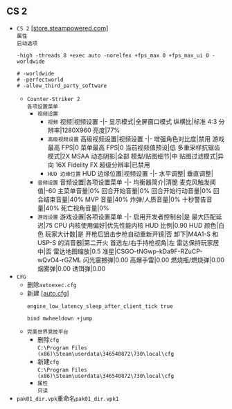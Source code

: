 ## CS 2
* `CS 2` [[store.steampowered.com]](https://store.steampowered.com/app/730/CounterStrike_2/)  
    `属性`  
    `启动选项`
    ```
    -high -threads 8 +exec auto -norelfex +fps_max 0 +fps_max_ui 0 -worldwide

    # -worldwide
    # -perfectworld
    # -allow_third_party_software
    ```
    * `Counter-Striker 2`  
    `各项设置菜单`  
        * `视频设置`  
            * `视频`
                视频|视频设置
                -|-
                显示模式|全屏窗口模式
                纵横比|标准 4:3
                分辨率|1280X960
                亮度|77%
            * `高级视频设置`
                高级视频设置|视频设置
                -|-
                增强角色对比度|禁用
                游戏最高 FPS|0
                菜单最高 FPS|0
                当前视频值预设|低
                多重采样抗锯齿模式|2X MSAA
                动态阴影|全部
                模型/贴图细节|中
                贴图过滤模式|异向 16X
                Fidelity FX 超级分辨率|已禁用
            * `HUD 边缘位置`
                HUD 边缘位置|视频设置
                -|-
                水平调整|
                垂直调整|
        * `音频设置`
            音频设置|各项设置菜单
            -|-
            均衡器简介|清脆
            麦克风触发阈值|-60
            主菜单音量|0%
            回合开始音量|0%
            回合开始行动音量|0%
            回合结束音量|40%
            MVP 音量|40%
            炸弹/人质音量|0%
            十秒警告音量|40%
            死亡视角音量|0%
        * `游戏设置`
            游戏设置|各项设置菜单
            -|-
            启用开发者控制台|是
            最大匹配延迟|75
            CPU 内核使用偏好|优先性能内核
            HUD 比例|0.90
            HUD 颜色|白色
            玩家大计数|是
            开枪后狙击步枪自动重新开镜|否
            卸下|M4A1-S 和 USP-S 的消音器|第二开火
            首选左/右手持枪视角|左
            雷达保持玩家居中|否
            雷达地图缩放|0.5
            准星|CSGO-tNGwp-kDa9F-RZuCP-wQvO4-rGZML
            闪光震撼弹|0.00
            高爆手雷|0.00
            燃烧瓶/燃烧弹|0.00
            烟雾弹|0.00
            诱饵弹|0.00
* `CFG`
    * 删除`autoexec.cfg`
    * 新建 [[auto.cfg]](cs2.md)
        ```
        engine_low_latency_sleep_after_client_tick true

        bind mwheeldown +jump
    * `完美世界竞技平台`
        * 删除`cfg`  
        `C:\Program Files (x86)\Steam\userdata\346540872\730\local\cfg`
        * 新建`cfg`  
        `C:\Program Files (x86)\Steam\userdata\346540872\730\local\cfg`
        * `属性`  
        `只读`
* `pak01_dir.vpk`重命名`pak01_dir.vpk1`